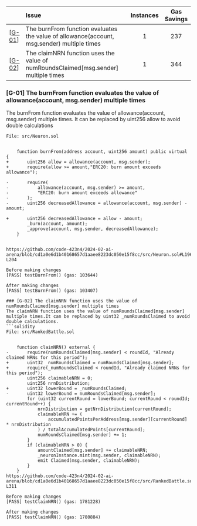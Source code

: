 | |Issue|Instances| Gas Savings
|-|:-|:-:|:-:|
| [[G-01](#g-01)] | The burnFrom function evaluates the value of allowance(account, msg.sender) multiple times | 1| 237|
| [[G-02](#g-02)] | The claimNRN function uses the value of numRoundsClaimed[msg.sender] multiple times | 1| 344|

### [G-01] The burnFrom function evaluates the value of allowance(account, msg.sender) multiple times
The burnFrom function evaluates the value of allowance(account, msg.sender) multiple times. It can be replaced by uint256 allow to avoid double calculations

```solidity
File: src/Neuron.sol


    function burnFrom(address account, uint256 amount) public virtual {
+       uint256 allow = allowance(account, msg.sender);
+       require(allow >= amount,"ERC20: burn amount exceeds allowance");

-       require(
-           allowance(account, msg.sender) >= amount, 
-           "ERC20: burn amount exceeds allowance"
-       );
-       uint256 decreasedAllowance = allowance(account, msg.sender) - amount;

+       uint256 decreasedAllowance = allow - amount;
        _burn(account, amount);
        _approve(account, msg.sender, decreasedAllowance);
    }


https://github.com/code-423n4/2024-02-ai-arena/blob/cd1a0e6d1b40168657d1aaee8223dc050e15f8cc/src/Neuron.sol#L196-L204

Before making changes
[PASS] testBurnFrom() (gas: 103644)

After making changes
[PASS] testBurnFrom() (gas: 103407)

### [G-02] The claimNRN function uses the value of numRoundsClaimed[msg.sender] multiple times
The claimNRN function uses the value of numRoundsClaimed[msg.sender] multiple times.It can be replaced by uint32 _numRoundsClaimed to avoid double calculations.
```solidity
File: src/RankedBattle.sol


    function claimNRN() external {
-       require(numRoundsClaimed[msg.sender] < roundId, "Already claimed NRNs for this period");
+       uint32 _numRoundsClaimed = numRoundsClaimed[msg.sender];
+       require(_numRoundsClaimed < roundId, "Already claimed NRNs for this period");
        uint256 claimableNRN = 0;
        uint256 nrnDistribution;
+       uint32 lowerBound = _numRoundsClaimed;
-       uint32 lowerBound = numRoundsClaimed[msg.sender];
        for (uint32 currentRound = lowerBound; currentRound < roundId; currentRound++) {
            nrnDistribution = getNrnDistribution(currentRound);
            claimableNRN += (
                accumulatedPointsPerAddress[msg.sender][currentRound] * nrnDistribution   
            ) / totalAccumulatedPoints[currentRound];
            numRoundsClaimed[msg.sender] += 1;
        }
        if (claimableNRN > 0) {
            amountClaimed[msg.sender] += claimableNRN;
            _neuronInstance.mint(msg.sender, claimableNRN);
            emit Claimed(msg.sender, claimableNRN);
        }
    }
https://github.com/code-423n4/2024-02-ai-arena/blob/cd1a0e6d1b40168657d1aaee8223dc050e15f8cc/src/RankedBattle.sol#L294-L311

Before making changes
[PASS] testClaimNRN() (gas: 1781228)

After making changes
[PASS] testClaimNRN() (gas: 1780884)